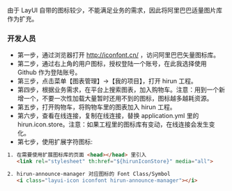 由于 LayUI 自带的图标较少，不能满足业务的需求，因此将阿里巴巴适量图片库作为扩充。

### 开发人员
* 第一步，通过浏览器打开 http://iconfont.cn/ ，访问阿里巴巴矢量图标库。
* 第二步，通过右上角的用户图标，授权登陆一个账号，在此我选择使用 Github 作为登陆账号。
* 第三步，点击菜单【图表管理】->【我的项目】，打开 hirun 工程。
* 第四步，根据业务需求，在平台上搜索图表，加入购物车。注意：用到一个新增一个，不要一次性加载大量暂时还用不到的图标，图标越多越耗资源。
* 第五步，打开购物车，将购物车里的图表加入 hirun 工程。
* 第六步，查看在线连接，复制在线连接，替换 application.yml 里的 hirun.icon.store。注意：如果工程里的图标库有变动，在线连接会发生变化。
* 第七步，使用扩展字符图标:
```html
1. 在需要使用扩展图标库的页面 <head></head> 里引入
   <link rel="stylesheet" th:href="${hirunIconStore}" media="all">

2. hirun-announce-manager 对应图标的 Font Class/Symbol
   <i class="layui-icon iconfont hirun-announce-manager"></i>
```